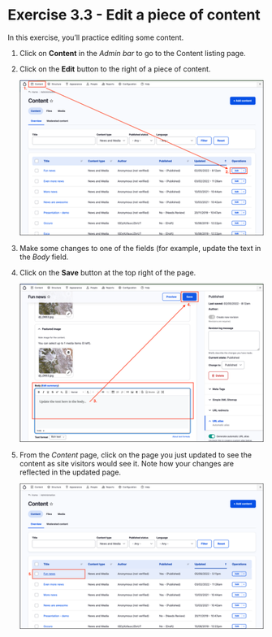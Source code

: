 # Exercise 3.3 - Edit a piece of content

In this exercise, you’ll practice editing some content.

1. Click on **Content** in the _Admin bar_ to go to the Content listing page.
2.  Click on the **Edit** button to the right of a piece of content.

    <img src="../.gitbook/assets/Unit-3-Exercise-3-3-1.png" alt="" data-size="original">
3. Make some changes to one of the fields (for example, update the text in the _Body_ field.
4.  Click on the **Save** button at the top right of the page.

    <img src="../.gitbook/assets/Unit-3-Exercise-3-3-2.png" alt="" data-size="original">
5.  From the _Content_ page, click on the page you just updated to see the content as site visitors would see it. Note how your changes are reflected in the updated page.

    <img src="../.gitbook/assets/Unit-3-Exercise-3-3-3.png" alt="" data-size="original">

